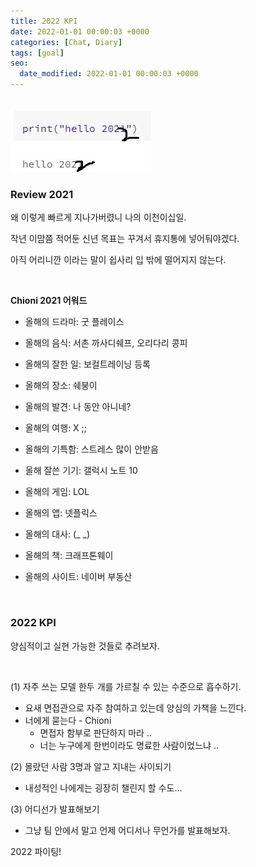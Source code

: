 ```yaml
---
title: 2022 KPI
date: 2022-01-01 00:00:03 +0000
categories: [Chat, Diary]
tags: [goal]
seo:
  date_modified: 2022-01-01 00:00:03 +0000
---
```


<br/>

<img src="/assets/img/chat/kpi2022.jpg">

### <b>Review 2021</b>

왜 이렇게 빠르게 지나가버렸니 나의 이천이십일.  

작년 이맘쯤 적어둔 신년 목표는 꾸겨서 휴지통에 넣어둬야겠다.  

아직 어리니깐 이라는 말이 쉽사리 입 밖에 떨어지지 않는다.

<br/>

**Chioni 2021 어워드**  

- 올해의 드라마: 굿 플레이스  

- 올해의 음식: 서촌 까사디쉐프, 오리다리 콩피  

- 올해의 잘한 일: 보컬트레이닝 등록  
- 올해의 장소: 쉐붕이
- 올해의 발견: 나 동안 아니네?   
- 올해의 여행: X ;;  
- 올해의 기특함: 스트레스 많이 안받음  
- 올해 잘쓴 기기: 갤럭시 노트 10  
- 올해의 게임: LOL  
- 올해의 앱: 넷플릭스  
- 올해의 대사: (_ _)  
- 올해의 책: 크래프톤웨이  
- 올해의 사이트: 네이버 부동산  

<br/>

### **2022 KPI**  

양심적이고 실현 가능한 것들로 추려보자.  

<br/>

(1) 자주 쓰는 모델 한두 개를 가르칠 수 있는 수준으로 흡수하기. 

- 요새 면접관으로 자주 참여하고 있는데 양심의 가책을 느낀다.  
- 너에게 묻는다 - Chioni  
  - 면접자 함부로 판단하지 마라 ..
  - 너는 누구에게 한번이라도 명료한 사람이었느냐 ..  



(2) 몰랐던 사람 3명과 알고 지내는 사이되기  

- 내성적인 나에게는 굉장히 챌린지 할 수도...  



(3) 어디선가 발표해보기

- 그냥 팀 안에서 말고 언제 어디서나 무언가를 발표해보자.  




2022 파이팅!

